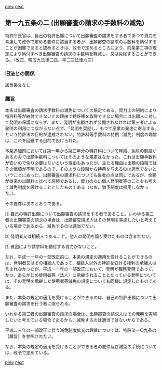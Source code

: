 [prev](/specific/markdowns/特許法/283_Mp-Ch_10-At_195.md)
[next](/specific/markdowns/特許法/285_Mp-Ch_10-At_195_2_2.md)
## 第一九五条の二 (出願審査の請求の手数料の減免)
特許庁長官は、自己の特許出願について出願審査の請求をする者であつて資力を考慮して政令で定める要件に該当する者が、出願審査の請求の手数料を納付することが困難であると認めるときは、政令で定めるところにより、前条第二項の規定により納付すべき出願審査の請求の手数料を軽減し、又は免除することができる。（改正、昭五九法律二四、平二三法律六三）


### 旧法との関係
該当条文なし

### 趣旨
本条は出願審査の請求手数料の減免についての規定である。資力上の制約により特許料等が納付できないとの理由で特許権を取得できない場合には出願人に対して発明の保護にならず、また、発明が出願されず公開されなければ第三者による発明の利用につながらない点で、「発明を奨励し、もつて産業の発達に寄与する」という特許法の目的が達成されない。特許料等手数料の特例（減免）制度の趣旨は、これを回避する目的で設けられた。

本条追加前においては第一年から第三年分の特許料について軽減、免除の制度があるのみで出願手数料についてはそのような規定はなかった。これは出願手数料が安いので余り必要はないという理由もあったが、主たる理由は出願の段階ではその価値が不明であるので、そのような段階から特典を与えるのは適当でないということにあった。出願審査の請求料についても後者の点は同じであるが、金額が従来の出願料と比べて高額であるし、資力のない個人発明者等のことをも考えて減免制度を設けることとしたものである（なお、猶予制度は採用しなかった。）。

その要件は次のとおりである。

⑴ 自己の特許出願について出願審査の請求をする者であること。いわゆる第三者の出願審査の請求の場合は、出願審査請求人はその発明を実施したいと考えている場合であるから、減免するのは適当でない。

⑵ 発明者又は相続人であること。他人の発明を譲り受けたものは含まれない。

⑶ 貧困により請求料を納付する資力がないこと。

なお、平成一一年の一部改正前に、本条の規定の適用を受けることができるのは、発明者又はその相続人であって、相続人以外の特許を受ける権利の承継人は含まれなかったが、平成一一年の一部改正において、発明が職務発明であって、かつ、あらかじめ使用者等（法人）に承継されることとなっている発明については、その発明を承継した使用者等減免の規定についても同様に規定したものである。

また、本条の規定の適用を受けることができるのは、自己の特許出願について出願審査の請求を行う者に限られる。

いわゆる第三者の出願審査の請求の場合は、出願審査の請求人はその発明を実施したいと考えている場合であるから、減免するのは適当ではないからである。

平成二三年の一部改正に伴う減免制度拡充の趣旨については、特許法一○九条の［趣旨］を参照されたい。

なお、本条の規定の適用を受けることができる者の要件及び減免の手続については、政令で定めている。


[prev](/specific/markdowns/特許法/283_Mp-Ch_10-At_195.md)
[next](/specific/markdowns/特許法/285_Mp-Ch_10-At_195_2_2.md)